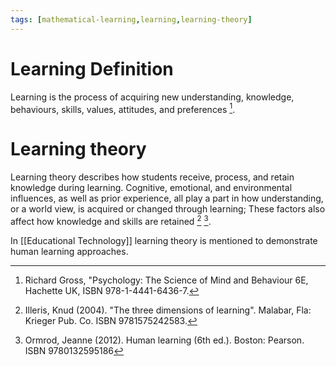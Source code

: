 ```yaml
---
tags: [mathematical-learning,learning,learning-theory]
---
```


# Learning Definition

Learning is the process of acquiring new understanding, knowledge, behaviours, skills, values, attitudes, and preferences [^1].

# Learning theory

Learning theory describes how students receive, process, and retain knowledge during learning. Cognitive, emotional, and environmental influences, as well as prior experience, all play a part in how understanding, or a world view, is acquired or changed through learning; These factors also affect how knowledge and skills are retained [^2] [^3].

In [[Educational Technology]] learning theory is mentioned to demonstrate human learning approaches.

[^1]: Richard Gross, "Psychology: The Science of Mind and Behaviour 6E, Hachette UK, ISBN 978-1-4441-6436-7.

[^2]: Illeris, Knud (2004). "The three dimensions of learning". Malabar, Fla: Krieger Pub. Co. ISBN 9781575242583.

[^3]: Ormrod, Jeanne (2012). Human learning (6th ed.). Boston: Pearson. ISBN 9780132595186